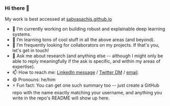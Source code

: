 ### Hi there 👋

<!--
**sabyasachis/sabyasachis** is a ✨ _special_ ✨ repository because its `README.md` (this file) appears on your GitHub profile.
-->

My work is best accessed at [sabyasachis.github.io](https://sabyasachis.github.io/)

<!-- - 🤔 I’m looking for help with ... -->
- 🔭 I’m currently working on building robust and explainable deep learning systems.
- 🌱 I’m learning tons of cool stuff in all the above areas (and beyond).
- 👯 I’m frequently looking for collaborators on my projects. If that's you, let's get in touch!
- 💬 Ask me about research (and anything else -- although I might only be able to reply meaningfully if the ask is specific, and within my areas of expertise).
- 📫 How to reach me: [LinkedIn message](https://www.linkedin.com/in/sabyasachi-sahoo-872789b6/) / [Twitter DM](https://twitter.com/saby_tweets) / [email](mailto:iamsabyasachisahoo@gmail.com).
- 😄 Pronouns: he/him
- ⚡ Fun fact: You can get one such summary too -- just create a GitHub repo with the name exactly matching your username, and anything you write in the repo's README will show up here.
